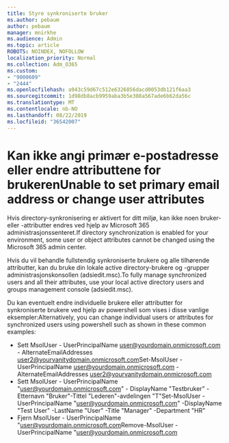 ```yaml
---
title: Styre synkroniserte bruker
ms.author: pebaum
author: pebaum
manager: mnirkhe
ms.audience: Admin
ms.topic: article
ROBOTS: NOINDEX, NOFOLLOW
localization_priority: Normal
ms.collection: Adm_O365
ms.custom:
- "9000609"
- "2444"
ms.openlocfilehash: a943c59d67c512e6326856dacd0053db121f6aa3
ms.sourcegitcommit: 1d98db8acb9959aba3b5e308a567ade6b62da56c
ms.translationtype: MT
ms.contentlocale: nb-NO
ms.lasthandoff: 08/22/2019
ms.locfileid: "36542007"
---
```

# <a name="unable-to-set-primary-email-address-or-change-user-attributes"></a><span data-ttu-id="3e8eb-102">Kan ikke angi primær e-postadresse eller endre attributtene for brukeren</span><span class="sxs-lookup"><span data-stu-id="3e8eb-102">Unable to set primary email address or change user attributes</span></span>

<span data-ttu-id="3e8eb-103">Hvis directory-synkronisering er aktivert for ditt miljø, kan ikke noen bruker- eller -attributter endres ved hjelp av Microsoft 365 administrasjonssenteret.</span><span class="sxs-lookup"><span data-stu-id="3e8eb-103">If directory synchronization is enabled for your environment, some user or object attributes cannot be changed using the Microsoft 365 admin center.</span></span>

<span data-ttu-id="3e8eb-104">Hvis du vil behandle fullstendig synkroniserte brukere og alle tilhørende attributter, kan du bruke din lokale active directory-brukere og -grupper administrasjonskonsollen (adsiedit.msc).</span><span class="sxs-lookup"><span data-stu-id="3e8eb-104">To fully manage synchronized users and all their attributes, use your local active directory users and groups management console (adsiedit.msc).</span></span>  

<span data-ttu-id="3e8eb-105">Du kan eventuelt endre individuelle brukere eller attributter for synkroniserte brukere ved hjelp av powershell som vises i disse vanlige eksempler:</span><span class="sxs-lookup"><span data-stu-id="3e8eb-105">Alternatively, you can change individual users or attributes for synchronized users using powershell such as shown in these common examples:</span></span> 
- <span data-ttu-id="3e8eb-106">Sett MsolUser - UserPrincipalName user@yourdomain.onmicrosoft.com - AlternateEmailAddresses user2@yourvanitydomain.onmicrosoft.com</span><span class="sxs-lookup"><span data-stu-id="3e8eb-106">Set-MsolUser -UserPrincipalName user@yourdomain.onmicrosoft.com -AlternateEmailAddresses user2@yourvanitydomain.onmicrosoft.com</span></span>
- <span data-ttu-id="3e8eb-107">Sett MsolUser - UserPrincipalName "user@yourdomain.onmicrosoft.com" - DisplayName "Testbruker" - Etternavn "Bruker"-Tittel "Lederen"-avdelingen "T"</span><span class="sxs-lookup"><span data-stu-id="3e8eb-107">Set-MsolUser -UserPrincipalName "user@yourdomain.onmicrosoft.com" -DisplayName "Test User" -LastName "User" -Title "Manager" -Department "HR"</span></span>
- <span data-ttu-id="3e8eb-108">Fjern MsolUser - UserPrincipalName "user@yourdomain.onmicrosoft.com</span><span class="sxs-lookup"><span data-stu-id="3e8eb-108">Remove-MsolUser -UserPrincipalName "user@yourdomain.onmicrosoft.com</span></span>